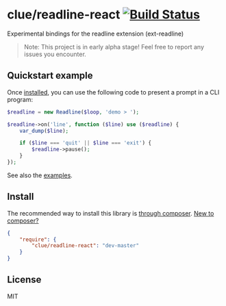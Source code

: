 # clue/readline-react [![Build Status](https://travis-ci.org/clue/php-readline-react.svg?branch=master)](https://travis-ci.org/clue/php-readline-react)

Experimental bindings for the readline extension (ext-readline)

> Note: This project is in early alpha stage! Feel free to report any issues you encounter.

## Quickstart example

Once [installed](#install), you can use the following code to present a prompt in a CLI program:

```php
$readline = new Readline($loop, 'demo > ');

$readline->on('line', function ($line) use ($readline) {
    var_dump($line);

    if ($line === 'quit' || $line === 'exit') {
        $readline->pause();
    }
});
```

See also the [examples](examples).

## Install

The recommended way to install this library is [through composer](packagist://getcomposer.org).
[New to composer?](packagist://getcomposer.org/doc/00-intro.md)

```JSON
{
    "require": {
        "clue/readline-react": "dev-master"
    }
}
```

## License

MIT

